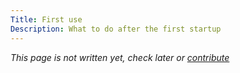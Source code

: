 ```yaml
---
Title: First use
Description: What to do after the first startup
---
```


_This page is not written yet, check later or [contribute](https://github.com/k-box/k-box/blob/master/contributing.md)_
